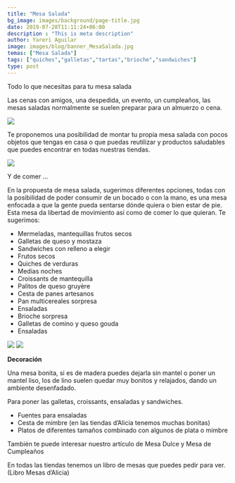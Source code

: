 ```yaml
---
title: "Mesa Salada"
bg_image: images/background/page-title.jpg
date: 2019-07-28T11:11:24+06:00
description : "This is meta description"
author: Yareri Aguilar
image: images/blog/banner_MesaSalada.jpg
temas: ["Mesa Salada"]
tags: ["quiches","galletas","tartas","brioche","sandwiches"]
type: post
---
```

Todo lo que necesitas para tu mesa salada

Las cenas con amigos, una despedida, un evento, un cumpleaños, las mesas saladas normalmente se suelen preparar para un almuerzo o cena.

![](/images/blog/banner_mesa-salada-blog-dealicia-pasteleria-2.png)

Te proponemos una posibilidad de montar tu propia mesa salada con pocos objetos que tengas en casa o que puedas reutilizar y productos saludables que puedes encontrar en todas nuestras tiendas.

![](/images/blog/banner_mesa-salada-blog-dealicia-pasteleria-3.png)

Y de comer …

En la propuesta de mesa salada, sugerimos diferentes opciones, todas con la posibilidad de poder consumir de un bocado o con la mano, es una mesa enfocada a que la gente pueda sentarse dónde quiera o bien estar de pie. Esta mesa da libertad de movimiento así como de comer lo que quieran. Te sugerimos:

- Mermeladas, mantequillas frutos secos
- Galletas de queso y mostaza
- Sandwiches con relleno a elegir
- Frutos secos
- Quiches de verduras
- Medias noches
- Croissants de mantequilla
- Palitos de queso gruyère
- Cesta de panes artesanos
- Pan multicereales sorpresa
- Ensaladas
- Brioche sorpresa
- Galletas de comino y queso gouda
- Ensaladas

![](/images/blog/banner_mesa-salada-blog-dealicia-pasteleria-4.png)
![](/images/blog/banner_mesa-salada-blog-dealicia-pasteleria-6.png)

**Decoración**

Una mesa bonita, si es de madera puedes dejarla sin mantel o poner un mantel liso, los de lino suelen quedar muy bonitos y relajados, dando un ambiente desenfadado.

Para poner las galletas, croissants, ensaladas y sandwiches.

- Fuentes para ensaladas
- Cesta de mimbre (en las tiendas d’Alicia tenemos muchas bonitas)
- Platos de diferentes tamaños combinado con algunos de plata o mimbre

También te puede interesar nuestro artículo de Mesa Dulce  y Mesa de Cumpleaños

En todas las tiendas tenemos un libro de mesas que puedes pedir para ver.  (Libro Mesas d’Alicia)
